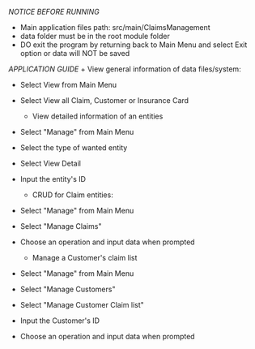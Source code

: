 *NOTICE BEFORE RUNNING*
- Main application files path: src/main/ClaimsManagement
- data folder must be in the root module folder
- DO exit the program by returning back to Main Menu and select Exit option or data will NOT be saved

*APPLICATION GUIDE*
     + View general information of data files/system:
- Select View from Main Menu
- Select View all Claim, Customer or Insurance Card

     + View detailed information of an entities
- Select "Manage" from Main Menu
- Select the type of wanted entity
- Select View Detail
- Input the entity's ID

     + CRUD for Claim entities:
- Select "Manage" from Main Menu
- Select "Manage Claims"
- Choose an operation and input data when prompted

     + Manage a Customer's claim list
- Select "Manage" from Main Menu
- Select "Manage Customers"
- Select "Manage Customer Claim list"
- Input the Customer's ID
- Choose an operation and input data when prompted
